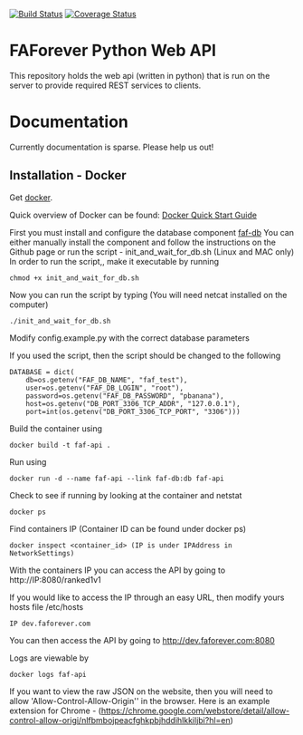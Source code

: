 [![Build Status](https://travis-ci.org/FAForever/api.svg?branch=develop)](https://travis-ci.org/FAForever/api)
[![Coverage Status](https://coveralls.io/repos/github/FAForever/api/badge.svg?branch=develop)](https://coveralls.io/github/FAForever/api?branch=develop)

# FAForever Python Web API
This repository holds the web api (written in python) that is run on the server to
provide required REST services to clients.

# Documentation

Currently documentation is sparse. Please help us out!

## Installation - Docker

Get [docker](http://docker.com).

Quick overview of Docker can be found:
[Docker Quick Start Guide](https://docs.docker.com/engine/quickstart/)

First you must install and configure the database component [faf-db](https://github.com/FAForever/db)
You can either manually install the component and follow the instructions on the Github page or run the script - init_and_wait_for_db.sh (Linux and MAC only)
In order to run the script,, make it executable by running

    chmod +x init_and_wait_for_db.sh

Now you can run the script by typing (You will need netcat installed on the computer)

    ./init_and_wait_for_db.sh

Modify config.example.py with the correct database parameters

If you used the script, then the script should be changed to the following

    DATABASE = dict(
        db=os.getenv("FAF_DB_NAME", "faf_test"),
        user=os.getenv("FAF_DB_LOGIN", "root"),
        password=os.getenv("FAF_DB_PASSWORD", "pbanana"),
        host=os.getenv("DB_PORT_3306_TCP_ADDR", "127.0.0.1"),
        port=int(os.getenv("DB_PORT_3306_TCP_PORT", "3306")))

Build the container using

    docker build -t faf-api .

Run using

    docker run -d --name faf-api --link faf-db:db faf-api

Check to see if running by looking at the container and netstat

    docker ps

Find containers IP (Container ID can be found under docker ps)

    docker inspect <container_id> (IP is under IPAddress in NetworkSettings)

With the containers IP you can access the API by going to http://IP:8080/ranked1v1

If you would like to access the IP through an easy URL, then modify yours hosts file /etc/hosts

    IP dev.faforever.com

You can then access the API by going to http://dev.faforever.com:8080

Logs are viewable by

    docker logs faf-api

If you want to view the raw JSON on the website, then you will need to allow 'Allow-Control-Allow-Origin'' in the browser.
Here is an example extension for Chrome - (https://chrome.google.com/webstore/detail/allow-control-allow-origi/nlfbmbojpeacfghkpbjhddihlkkiljbi?hl=en)